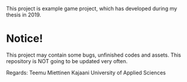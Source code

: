 This project is example game project, which has developed during my thesis in 2019. 

# Notice!
This project may contain some bugs, unfinished codes and assets.
This repository is NOT going to be updated very often.

Regards: Teemu Miettinen
Kajaani University of Applied Sciences
